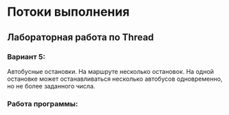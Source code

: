 # Потоки выполнения 
## Лабораторная работа по Thread
### Вариант 5: 
Автобусные остановки. На маршруте несколько остановок. На одной остановке может останавливаться несколько автобусов одновременно, но не более заданного числа.
### Работа программы:


